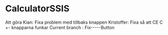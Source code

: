 # CalculatorSSIS
Att göra
Kian: Fixa problem med tillbaks knappen
Kristoffer: Fixa så att CE C +- knapparna funkar
Current branch : Fix-----Button
